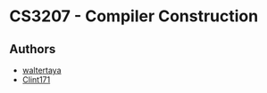 # CS3207 - Compiler Construction

## Authors

- [waltertaya](https://github.com/waltertaya)
- [Clint171](https://github.com/Clint171)
